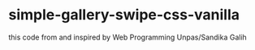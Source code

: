 # simple-gallery-swipe-css-vanilla
this code from and inspired by Web Programming Unpas/Sandika Galih 
